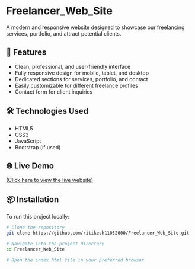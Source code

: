 # Freelancer_Web_Site

A modern and responsive website designed to showcase our freelancing services, portfolio, and attract potential clients.

## 🚀 Features

- Clean, professional, and user-friendly interface  
- Fully responsive design for mobile, tablet, and desktop  
- Dedicated sections for services, portfolio, and contact  
- Easily customizable for different freelance profiles  
- Contact form for client inquiries  

## 🛠️ Technologies Used

- HTML5  
- CSS3  
- JavaScript  
- Bootstrap (if used)

## 🌐 Live Demo
[(Click here to view the live website)](https://freelancer-web-site.onrender.com/)

## 📦 Installation

To run this project locally:

```bash
# Clone the repository
git clone https://github.com/ritikesh11052000/Freelancer_Web_Site.git

# Navigate into the project directory
cd Freelancer_Web_Site

# Open the index.html file in your preferred browser
